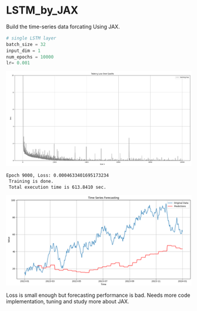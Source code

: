 # LSTM_by_JAX

Build the time-series data forcating Using JAX.

```python
# single LSTM layer
batch_size = 32
input_dim = 1
num_epochs = 10000
lr= 0.001
```

<img src="./img/lstm_jax_loss_byDummyData.png">

``` shell
Epoch 9000, Loss: 0.0004633401695173234
 Training is done.
 Total execution time is 613.8410 sec.
```

<img src="./img/lstm_jax_testForecasting.png">

Loss is small enough but forecasting performance is bad.
Needs more code implementation, tuning and study more about JAX.